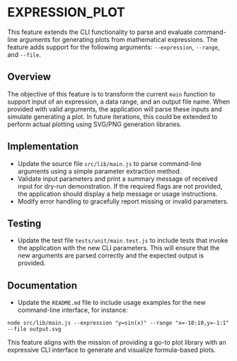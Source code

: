 # EXPRESSION_PLOT

This feature extends the CLI functionality to parse and evaluate command-line arguments for generating plots from mathematical expressions. The feature adds support for the following arguments: `--expression`, `--range`, and `--file`.

## Overview

The objective of this feature is to transform the current `main` function to support input of an expression, a data range, and an output file name. When provided with valid arguments, the application will parse these inputs and simulate generating a plot. In future iterations, this could be extended to perform actual plotting using SVG/PNG generation libraries.

## Implementation

- Update the source file `src/lib/main.js` to parse command-line arguments using a simple parameter extraction method.
- Validate input parameters and print a summary message of received input for dry-run demonstration. If the required flags are not provided, the application should display a help message or usage instructions.
- Modify error handling to gracefully report missing or invalid parameters.

## Testing

- Update the test file `tests/unit/main.test.js` to include tests that invoke the application with the new CLI parameters. This will ensure that the new arguments are parsed correctly and the expected output is provided.

## Documentation

- Update the `README.md` file to include usage examples for the new command-line interface, for instance:

```
node src/lib/main.js --expression "y=sin(x)" --range "x=-10:10,y=-1:1" --file output.svg
```

This feature aligns with the mission of providing a go-to plot library with an expressive CLI interface to generate and visualize formula-based plots.